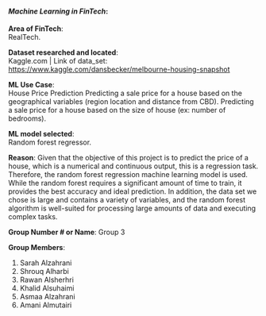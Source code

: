 
#### *Machine Learning in FinTech*:  


**Area of FinTech**:  
RealTech. 

**Dataset researched and located**:  
Kaggle.com | 
Link of data_set: https://www.kaggle.com/dansbecker/melbourne-housing-snapshot 

**ML Use Case**:  
House Price Prediction
Predicting a sale price for a house based on the geographical variables (region location and distance from CBD).
Predicting a sale price for a house based on the size of house (ex: number of bedrooms).


**ML model selected**:  
Random forest regressor.

**Reason**:
Given that the objective of this project is to predict the price of a house, which is a numerical and continuous output, this is a regression task. Therefore, the random forest regression machine learning model is used. While the random forest requires a significant amount of time to train, it provides the best accuracy and ideal prediction. In addition, the data set we chose is large and contains a variety of variables, and the random forest algorithm is well-suited for processing large amounts of data and executing complex tasks.


**Group Number # or Name**: 
Group 3

**Group Members**: 
1. Sarah Alzahrani
2. Shrouq Alharbi
3. Rawan  Alsherhri 
4. Khalid Alsuhaimi 
5. Asmaa Alzahrani 
6. Amani Almutairi 
